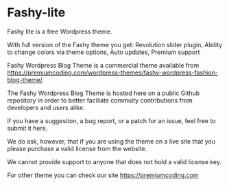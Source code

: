 # Fashy-lite

Fashy lite is a free Wordpress theme.

With full version of the Fashy theme you get: Revolution slider plugin, Ability to change colors via theme options, Auto updates, Premium support

Fashy Wordpress Blog Theme is a commercial theme available from https://premiumcoding.com/wordpress-themes/fashy-wordpress-fashion-blog-theme/.

The Fashy Wordpress Blog Theme is hosted here on a public Github repository in order to better faciliate commuity contributions from developers and users alike.

If you have a suggestion, a bug report, or a patch for an issue, feel free to submit it here.

We do ask, however, that if you are using the theme on a live site that you please purchase a valid license from the website.

We cannot provide support to anyone that does not hold a valid license key.

For other theme you can check our site https://premiumcoding.com

